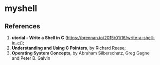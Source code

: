 # myshell

## References
1. **utorial - Write a Shell in C** (https://brennan.io/2015/01/16/write-a-shell-in-c/);
2. **Understanding and Using C Pointers**, by Richard Reese;
3. **Operating System Concepts**, by Abraham Silberschatz, Greg Gagne and Peter B. Galvin
